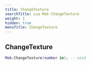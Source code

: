 ```yaml
---
title: ChangeTexture
searchTitle: Lua Mob ChangeTexture
weight: 1
hidden: true
menuTitle: ChangeTexture
---
```

## ChangeTexture
```lua
Mob:ChangeTexture(number in); -- void
```